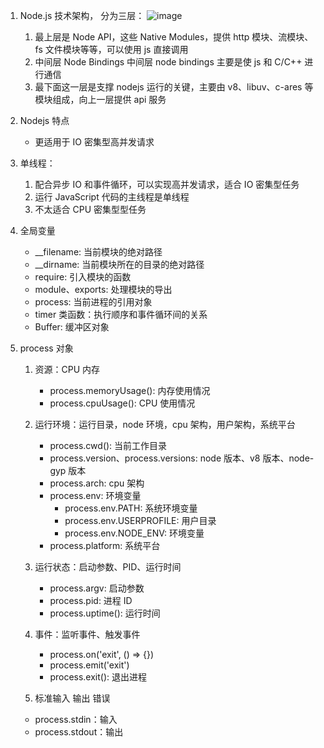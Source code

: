 1. Node.js 技术架构， 分为三层：
   ![image](/images/introduce.webp)

   1. 最上层是 Node API，这些 Native Modules，提供 http 模块、流模块、fs 文件模块等等，可以使用 js 直接调用
   2. 中间层 Node Bindings 中间层 node bindings 主要是使 js 和 C/C++ 进行通信
   3. 最下面这一层是支撑 nodejs 运行的关键，主要由 v8、libuv、c-ares 等模块组成，向上一层提供 api 服务

2. Nodejs 特点

   - 更适用于 IO 密集型高并发请求

3. 单线程：

   1. 配合异步 IO 和事件循环，可以实现高并发请求，适合 IO 密集型任务
   2. 运行 JavaScript 代码的主线程是单线程
   3. 不太适合 CPU 密集型型任务

4. 全局变量

   - \_\_filename: 当前模块的绝对路径
   - \_\_dirname: 当前模块所在的目录的绝对路径
   - require: 引入模块的函数
   - module、exports: 处理模块的导出
   - process: 当前进程的引用对象
   - timer 类函数：执行顺序和事件循环间的关系
   - Buffer: 缓冲区对象

5. process 对象

   1. 资源：CPU 内存

      - process.memoryUsage(): 内存使用情况
      - process.cpuUsage(): CPU 使用情况

   2. 运行环境：运行目录，node 环境，cpu 架构，用户架构，系统平台

      - process.cwd(): 当前工作目录
      - process.version、process.versions: node 版本、v8 版本、node-gyp 版本
      - process.arch: cpu 架构
      - process.env: 环境变量
        - process.env.PATH: 系统环境变量
        - process.env.USERPROFILE: 用户目录
        - process.env.NODE_ENV: 环境变量
      - process.platform: 系统平台

   3. 运行状态：启动参数、PID、运行时间

      - process.argv: 启动参数
      - process.pid: 进程 ID
      - process.uptime(): 运行时间

   4. 事件：监听事件、触发事件

      - process.on('exit', () => {})
      - process.emit('exit')
      - process.exit(): 退出进程

   5. 标准输入 输出 错误

   - process.stdin：输入
   - process.stdout：输出
